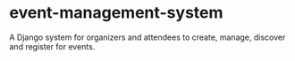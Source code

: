 # event-management-system
A Django system for organizers and attendees to create, manage, discover and register for events.
